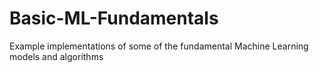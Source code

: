 # Basic-ML-Fundamentals
Example implementations of some of the fundamental Machine Learning models and algorithms
